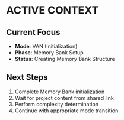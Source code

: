 # ACTIVE CONTEXT

## Current Focus
- **Mode**: VAN (Initialization)
- **Phase**: Memory Bank Setup
- **Status**: Creating Memory Bank Structure

## Next Steps
1. Complete Memory Bank initialization
2. Wait for project content from shared link
3. Perform complexity determination
4. Continue with appropriate mode transition
